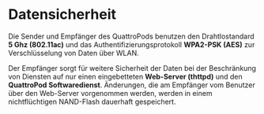 # Datensicherheit

Die Sender und Empfänger des QuattroPods benutzen den Drahtlostandard **5 Ghz (802.11ac)** und das Authentifizierungsprotokoll **WPA2-PSK (AES)** zur Verschlüsselung von Daten über WLAN.

Der Empfänger sorgt für weitere Sicherheit der Daten bei der Beschränkung von Diensten auf nur einen eingebetteten **Web-Server (thttpd)** und den **QuattroPod Softwaredienst**. Änderungen, die am Empfänger vom Benutzer über den Web-Server vorgenommen werden, werden in einem nichtflüchtigen NAND-Flash dauerhaft gespeichert.